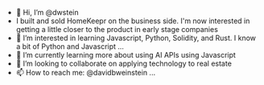 - 👋 Hi, I’m @dwstein
- I built and sold HomeKeepr on the business side.  I'm now interested in getting a little closer to the product in early stage companies
- 👀 I’m interested in learning Javascript, Python, Solidity, and Rust.  I know a bit of Python and Javascript ...
- 🌱 I’m currently learning more about using AI APIs using Javascript
- 💞️ I’m looking to collaborate on applying technology to real estate
- 📫 How to reach me: @davidbweinstein ...

<!---
dwstein/dwstein is a ✨ special ✨ repository because its `README.md` (this file) appears on your GitHub profile.
You can click the Preview link to take a look at your changes.
--->
